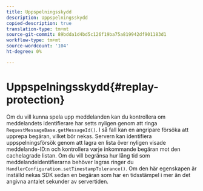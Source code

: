 ```yaml
---
title: Uppspelningsskydd
description: Uppspelningsskydd
copied-description: true
translation-type: tm+mt
source-git-commit: 89bdda1d4bd5c126f19ba75a819942df901183d1
workflow-type: tm+mt
source-wordcount: '104'
ht-degree: 0%

---
```



# Uppspelningsskydd{#replay-protection}

Om du vill kunna spela upp meddelanden kan du kontrollera om meddelandets identifierare har setts nyligen genom att ringa `RequestMessageBase.getMessageId()`. I så fall kan en angripare försöka att upprepa begäran, vilket bör nekas. Servern kan identifiera uppspelningsförsök genom att lagra en lista över nyligen visade meddelande-ID:n och kontrollera varje inkommande begäran mot den cachelagrade listan. Om du vill begränsa hur lång tid som meddelandeidentifierarna behöver lagras ringer du `HandlerConfiguration.setTimestampTolerance()`. Om den här egenskapen är inställd nekas SDK sedan en begäran som har en tidsstämpel i mer än det angivna antalet sekunder av servertiden.
